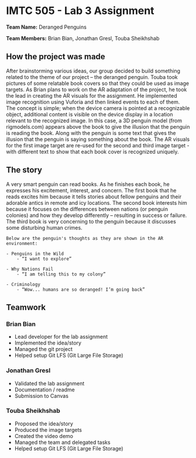 # IMTC 505 - Lab 3 Assignment

<b>Team Name:</b> Deranged Penguins 

<b>Team Members:</b> Brian Bian, Jonathan Gresl, Touba Sheikhshab

## How the project was made
After brainstorming various ideas, our group decided to build something related to the theme of our project – the deranged penguin. Touba took pictures of some relatable book covers so that they could be used as image targets. As Brian plans to work on the AR adaptation of the project, he took the lead in creating the AR visuals for the assignment. He implemented image recognition using Vuforia and then linked events to each of them. The concept is simple; when the device camera is pointed at a recognizable object, additional content is visible on the device display in a location relevant to the recognized image. In this case, a 3D penguin model (from rigmodels.com) appears above the book to give the illusion that the penguin is reading the book. Along with the penguin is some text that gives the illusion that the penguin is saying something about the book. The AR visuals for the first image target are re-used for the second and third image target - with different text to show that each book cover is recognized uniquely.

## The story
A very smart penguin can read books. As he finishes each book, he expresses his excitement, interest, and concern. The first book that he reads excites him because it tells stories about fellow penguins and their adorable antics in remote and icy locations. The second book interests him because it focuses on the differences between nations (or penguin colonies) and how they develop differently – resulting in success or failure. The third book is very concerning to the penguin because it discusses some disturbing human crimes.

    Below are the penguin's thoughts as they are shown in the AR environment: 

    - Penguins in the Wild 
        - “I want to explore” 

    - Why Nations Fail 
        - “I am telling this to my colony” 

    - Criminology 
        - “Wow... humans are so deranged! I’m going back”

## Teamwork
### Brian Bian 
- Lead developer for the lab assignment
- Implemented the idea/story
- Managed the git project
- Helped setup Git LFS (Git Large File Storage)

### Jonathan Gresl 
- Validated the lab assignment
- Documentation / readme
- Submission to Canvas

### Touba Sheikhshab 
- Proposed the idea/story
- Produced the image targets
- Created the video demo
- Managed the team and delegated tasks
- Helped setup Git LFS (Git Large File Storage)